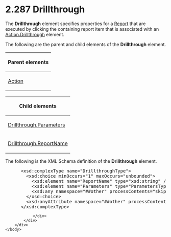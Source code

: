 <html dir="LTR" xmlns:mshelp="http://msdn.microsoft.com/mshelp" xmlns:ddue="http://ddue.schemas.microsoft.com/authoring/2003/5" xmlns:xlink="http://www.w3.org/1999/xlink" xmlns:tool="http://www.microsoft.com/tooltip">
    <head>
        <meta http-equiv="Content-Type" content="text/html; CHARSET=utf-8"></meta>
        <meta name="save" content="history"></meta>
        <title>2.287 Drillthrough</title>
        <xml>
            <mshelp:toctitle title="2.287 Drillthrough"></mshelp:toctitle>
            <mshelp:rltitle title="[MS-RDL]: Drillthrough"></mshelp:rltitle>
            <mshelp:keyword index="A" term="aaf071a8-a76c-47c4-9f23-787eab6c13a0"></mshelp:keyword>
            <mshelp:attr name="DCSext.ContentType" value="open specification"></mshelp:attr>
            <mshelp:attr name="AssetID" value="aaf071a8-a76c-47c4-9f23-787eab6c13a0"></mshelp:attr>
            <mshelp:attr name="TopicType" value="kbRef"></mshelp:attr>
            <mshelp:attr name="DCSext.Title" value="[MS-RDL]: Drillthrough" />
        </xml>
    </head>
    <body>
        <div id="header">
            <h1 class="heading">2.287 Drillthrough</h1>
        </div>
        <div id="mainSection">
            <div id="mainBody">
                <div id="allHistory" class="saveHistory"></div>
                <div id="sectionSection0" class="section" name="collapseableSection">
                    

<p>The <b>Drillthrough</b> element specifies properties for a <a href="6bbaafec-020b-406c-b4e7-5e4318b616cb.md">Report</a> that are executed
by clicking the containing report item that is associated with an <a href="53f9e1c2-d8bc-4b80-8e3e-9f6270623fbc.md">Action.Drillthrough</a>
element.</p>

<p>The following are the parent and child elements of the <b>Drillthrough</b>
element.</p>

<table>
 <thead>
  <tr>
   <th>
   <p>Parent elements</p>
   </th>
  </tr>
 </thead>
 <tr>
  <td>
  <p><a href="0c9b8d37-de61-420e-a652-26d3db8bc586.md">Action</a></p>
  </td>
 </tr>
</table>

<p> </p>

<table>
 <thead>
  <tr>
   <th>
   <p>Child elements</p>
   </th>
  </tr>
 </thead>
 <tr>
  <td>
  <p><a href="4fe6e95b-29de-404e-ba26-289acc14c37e.md">Drillthrough.Parameters</a></p>
  </td>
 </tr>
 <tr>
  <td>
  <p><a href="91e90345-dbae-414e-8ca0-c0e7b12cce60.md">Drillthrough.ReportName</a></p>
  </td>
 </tr>
</table>

<p>The following is the XML Schema definition of the <b>Drillthrough</b>
element.</p>

<dl>
<dd>
<div><pre> &lt;xsd:complexType name=&quot;DrillthroughType&quot;&gt;
   &lt;xsd:choice minOccurs=&quot;1&quot; maxOccurs=&quot;unbounded&quot;&gt;
     &lt;xsd:element name=&quot;ReportName&quot; type=&quot;xsd:string&quot; /&gt;
     &lt;xsd:element name=&quot;Parameters&quot; type=&quot;ParametersType&quot; minOccurs=&quot;0&quot; /&gt;
     &lt;xsd:any namespace=&quot;##other&quot; processContents=&quot;skip&quot; /&gt;
   &lt;/xsd:choice&gt;
   &lt;xsd:anyAttribute namespace=&quot;##other&quot; processContents=&quot;skip&quot; /&gt;
 &lt;/xsd:complexType&gt;
</pre></div>
</dd></dl>


                </div>
            </div>
        </div>
    </body>
</html>
